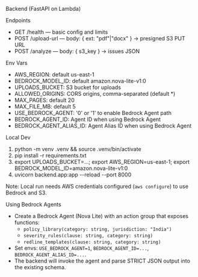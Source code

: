 Backend (FastAPI on Lambda)

Endpoints
- GET /health — basic config and limits
- POST /upload-url — body: { ext: "pdf"|"docx" } → presigned S3 PUT URL
- POST /analyze — body: { s3_key } → issues JSON

Env Vars
- AWS_REGION: default us-east-1
- BEDROCK_MODEL_ID: default amazon.nova-lite-v1:0
- UPLOADS_BUCKET: S3 bucket for uploads
- ALLOWED_ORIGINS: CORS origins, comma-separated (default *)
- MAX_PAGES: default 20
- MAX_FILE_MB: default 5
 - USE_BEDROCK_AGENT: '0' or '1' to enable Bedrock Agent path
 - BEDROCK_AGENT_ID: Agent ID when using Bedrock Agent
 - BEDROCK_AGENT_ALIAS_ID: Agent Alias ID when using Bedrock Agent

Local Dev
1) python -m venv .venv && source .venv/bin/activate
2) pip install -r requirements.txt
3) export UPLOADS_BUCKET=...; export AWS_REGION=us-east-1; export BEDROCK_MODEL_ID=amazon.nova-lite-v1:0
4) uvicorn backend.app:app --reload --port 8000

Note: Local run needs AWS credentials configured (`aws configure`) to use Bedrock and S3.

Using Bedrock Agents
- Create a Bedrock Agent (Nova Lite) with an action group that exposes functions:
  - `policy_library(category: string, jurisdiction: "India")`
  - `severity_rules(clause: string, category: string)`
  - `redline_templates(clause: string, category: string)`
- Set envs: `USE_BEDROCK_AGENT=1`, `BEDROCK_AGENT_ID=...`, `BEDROCK_AGENT_ALIAS_ID=...`.
- The backend will invoke the agent and parse STRICT JSON output into the existing schema.
